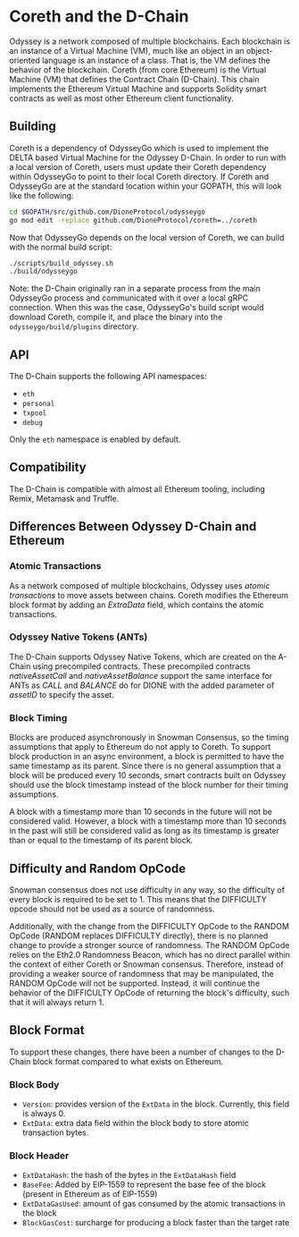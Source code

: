 # Coreth and the D-Chain

Odyssey is a network composed of multiple blockchains.
Each blockchain is an instance of a Virtual Machine (VM), much like an object in an object-oriented language is an instance of a class.
That is, the VM defines the behavior of the blockchain.
Coreth (from core Ethereum) is the Virtual Machine (VM) that defines the Contract Chain (D-Chain).
This chain implements the Ethereum Virtual Machine and supports Solidity smart contracts as well as most other Ethereum client functionality.

## Building

Coreth is a dependency of OdysseyGo which is used to implement the DELTA based Virtual Machine for the Odyssey D-Chain. In order to run with a local version of Coreth, users must update their Coreth dependency within OdysseyGo to point to their local Coreth directory. If Coreth and OdysseyGo are at the standard location within your GOPATH, this will look like the following:

```bash
cd $GOPATH/src/github.com/DioneProtocol/odysseygo
go mod edit -replace github.com/DioneProtocol/coreth=../coreth
```

Now that OdysseyGo depends on the local version of Coreth, we can build with the normal build script:

```bash
./scripts/build_odyssey.sh
./build/odysseygo
```

Note: the D-Chain originally ran in a separate process from the main OdysseyGo process and communicated with it over a local gRPC connection. When this was the case, OdysseyGo's build script would download Coreth, compile it, and place the binary into the `odysseygo/build/plugins` directory.

## API

The D-Chain supports the following API namespaces:

- `eth`
- `personal`
- `txpool`
- `debug`

Only the `eth` namespace is enabled by default.

## Compatibility

The D-Chain is compatible with almost all Ethereum tooling, including Remix, Metamask and Truffle.

## Differences Between Odyssey D-Chain and Ethereum

### Atomic Transactions

As a network composed of multiple blockchains, Odyssey uses *atomic transactions* to move assets between chains. Coreth modifies the Ethereum block format by adding an *ExtraData* field, which contains the atomic transactions.

### Odyssey Native Tokens (ANTs)

The D-Chain supports Odyssey Native Tokens, which are created on the A-Chain using precompiled contracts. These precompiled contracts *nativeAssetCall* and *nativeAssetBalance* support the same interface for ANTs as *CALL* and *BALANCE* do for DIONE with the added parameter of *assetID* to specify the asset.

### Block Timing

Blocks are produced asynchronously in Snowman Consensus, so the timing assumptions that apply to Ethereum do not apply to Coreth. To support block production in an async environment, a block is permitted to have the same timestamp as its parent. Since there is no general assumption that a block will be produced every 10 seconds, smart contracts built on Odyssey should use the block timestamp instead of the block number for their timing assumptions.

A block with a timestamp more than 10 seconds in the future will not be considered valid. However, a block with a timestamp more than 10 seconds in the past will still be considered valid as long as its timestamp is greater than or equal to the timestamp of its parent block.

## Difficulty and Random OpCode

Snowman consensus does not use difficulty in any way, so the difficulty of every block is required to be set to 1. This means that the DIFFICULTY opcode should not be used as a source of randomness.

Additionally, with the change from the DIFFICULTY OpCode to the RANDOM OpCode (RANDOM replaces DIFFICULTY directly), there is no planned change to provide a stronger source of randomness. The RANDOM OpCode relies on the Eth2.0 Randomness Beacon, which has no direct parallel within the context of either Coreth or Snowman consensus. Therefore, instead of providing a weaker source of randomness that may be manipulated, the RANDOM OpCode will not be supported. Instead, it will continue the behavior of the DIFFICULTY OpCode of returning the block's difficulty, such that it will always return 1.

## Block Format

To support these changes, there have been a number of changes to the D-Chain block format compared to what exists on Ethereum.

### Block Body

* `Version`: provides version of the `ExtData` in the block. Currently, this field is always 0.
* `ExtData`: extra data field within the block body to store atomic transaction bytes.

### Block Header

* `ExtDataHash`: the hash of the bytes in the `ExtDataHash` field
* `BaseFee`: Added by EIP-1559 to represent the base fee of the block (present in Ethereum as of EIP-1559)
* `ExtDataGasUsed`: amount of gas consumed by the atomic transactions in the block
* `BlockGasCost`: surcharge for producing a block faster than the target rate
